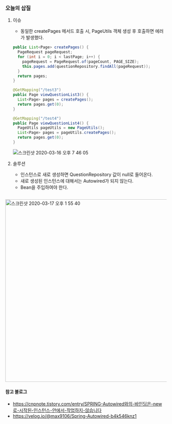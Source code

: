 ### 오늘의 삽질

1. 이슈

   - 동일한 createPages 메서드 호출 시, PageUtils 객체 생성 후 호출하면 에러가 발생했다.

   ```java
   public List<Page> createPages() {
     PageRequest pageRequest;
     for (int i = 0; i < lastPage; i++) {
       pageRequest = PageRequest.of(pageCount, PAGE_SIZE);
       this.pages.add(questionRepository.findAll(pageRequest));
     }
     return pages;
   }
   
   @GetMapping("/test3")
   public Page viewQuestionList3() {
     List<Page> pages = createPages();
     return pages.get(0);
   }
   
   @GetMapping("/test4")
   public Page viewQuestionList4() {
     PageUtils pageUtils = new PageUtils();
     List<Page> pages = pageUtils.createPages();
     return pages.get(0);
   }
   ```

   ![스크린샷 2020-03-16 오후 7 46 05](https://user-images.githubusercontent.com/58318041/76833218-487c0500-686e-11ea-9f1f-862888441137.png)

2. 솔루션

   - 인스턴스로 새로 생성하면 QuestionRepository 값이 null로 들어온다.
   - 새로 생성된 인스턴스에 대해서는 Autowired가 되지 않는다.
   - Bean을 주입하여야 한다.

   ```java
   
   ```

<img width="569" alt="스크린샷 2020-03-17 오후 1 55 40" src="https://user-images.githubusercontent.com/58318041/76833289-647fa680-686e-11ea-8365-5047e9b9187c.png">


#### 참고 블로그
- https://cnpnote.tistory.com/entry/SPRING-Autowired와의-바인딩은-new로-시작된-인스턴스-안에서-작업하지-않습니다
- https://velog.io/@max9106/Spring-Autowired-b4k546knz1
